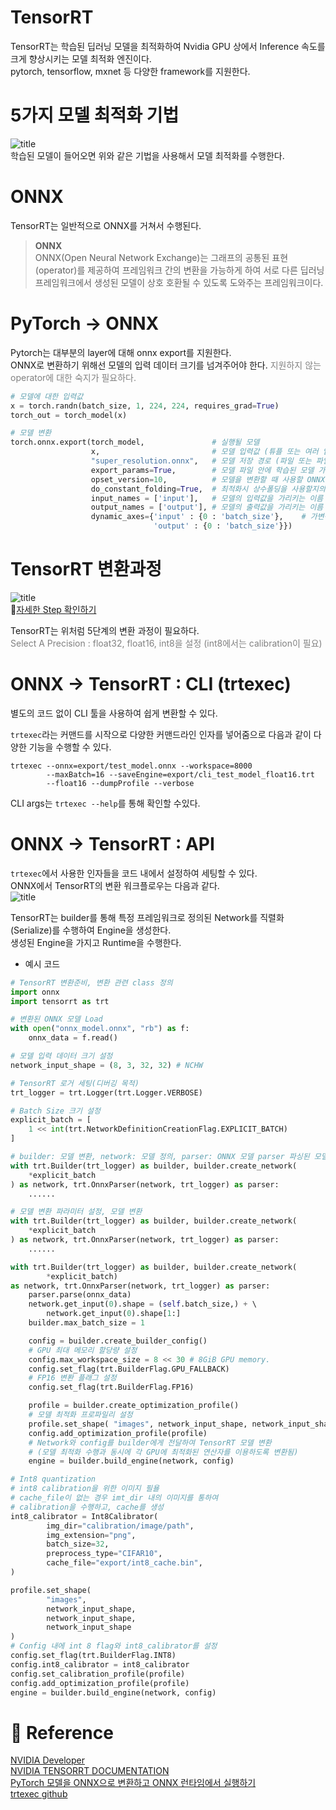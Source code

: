 # TensorRT
TensorRT는 학습된 딥러닝 모델을 최적화하여 Nvidia GPU 상에서 Inference 속도를 크게 향상시키는 모델 최적화 엔진이다.<br>
pytorch, tensorflow, mxnet 등 다양한 framework를 지원한다.

# 5가지 모델 최적화 기법
![title](https://github.com/user-attachments/assets/f32743de-1d13-4ae2-a5fe-edd642494909)   <br>
학습된 모델이 들어오면 위와 같은 기법을 사용해서 모델 최적화를 수행한다.

# ONNX
TensorRT는 일반적으로 ONNX를 거쳐서 수행된다.

> **ONNX**<br>
ONNX(Open Neural Network Exchange)는 그래프의 공통된 표현(operator)를 제공하여 프레임워크 간의 변환을 가능하게 하여 서로 다른 딥러닝 프레임워크에서 생성된 모델이 상호 호환될 수 있도록 도와주는 프레임워크이다.<br>

# PyTorch → ONNX
Pytorch는 대부분의 layer에 대해 onnx export를 지원한다.<br>
ONNX로 변환하기 위해선 모델의 입력 데이터 크기를 넘겨주어야 한다.
<font color="gray"> 지원하지 않는 operator에 대한 숙지가 필요하다. </font>

``` py
# 모델에 대한 입력값
x = torch.randn(batch_size, 1, 224, 224, requires_grad=True)
torch_out = torch_model(x)

# 모델 변환
torch.onnx.export(torch_model,               # 실행될 모델
                  x,                         # 모델 입력값 (튜플 또는 여러 입력값들도 가능)
                  "super_resolution.onnx",   # 모델 저장 경로 (파일 또는 파일과 유사한 객체 모두 가능)
                  export_params=True,        # 모델 파일 안에 학습된 모델 가중치를 저장할지의 여부
                  opset_version=10,          # 모델을 변환할 때 사용할 ONNX 버전
                  do_constant_folding=True,  # 최적화시 상수폴딩을 사용할지의 여부
                  input_names = ['input'],   # 모델의 입력값을 가리키는 이름
                  output_names = ['output'], # 모델의 출력값을 가리키는 이름
                  dynamic_axes={'input' : {0 : 'batch_size'},    # 가변적인 길이를 가진 차원
                                'output' : {0 : 'batch_size'}})
```

# TensorRT 변환과정
![title](https://github.com/user-attachments/assets/dcaaafe5-7fcc-4ec7-88d7-f37e5c79c65e)   <br>
🔗[자세한 Step 확인하기](https://docs.nvidia.com/deeplearning/tensorrt/quick-start-guide/index.html)   

TensorRT는 위처럼 5단계의 변환 과정이 필요하다.<br>
<font color="gray">Select A Precision : float32, float16, int8을 설정 (int8에서는 calibration이 필요)</font><br>

# ONNX → TensorRT : CLI (trtexec)
별도의 코드 없이 CLI 툴을 사용하여 쉽게 변환할 수 있다. <br>

`trtexec`라는 커맨드를 시작으로 다양한 커맨드라인 인자를 넣어줌으로 다음과 같이 다양한 기능을 수행할 수 있다. <br>
```
trtexec --onnx=export/test_model.onnx --workspace=8000
        --maxBatch=16 --saveEngine=export/cli_test_model_float16.trt 
        --float16 --dumpProfile --verbose
```
CLI args는 `trtexec --help`를 통해 확인할 수있다.


# ONNX → TensorRT : API
`trtexec`에서 사용한 인자들을 코드 내에서 설정하여 세팅할 수 있다. <br>
ONNX에서 TensorRT의 변환 워크플로우는 다음과 같다.<br>
![title](https://github.com/user-attachments/assets/a2f086e4-72d5-4ea5-b54f-b7fbb82c9c2a) <br>

TensorRT는 builder를 통해 특정 프레임워크로 정의된 Network를 직렬화(Serialize)를 수행하여 Engine을 생성한다. <br>
생성된 Engine을 가지고 Runtime을 수행한다.

- 예시 코드
```py
# TensorRT 변환준비, 변환 관련 class 정의
import onnx
import tensorrt as trt

# 변환된 ONNX 모델 Load
with open("onnx_model.onnx", "rb") as f:
    onnx_data = f.read()

# 모델 입력 데이터 크기 설정
network_input_shape = (8, 3, 32, 32) # NCHW

# TensorRT 로거 세팅(디버깅 목적)
trt_logger = trt.Logger(trt.Logger.VERBOSE)

# Batch Size 크기 설정
explicit_batch = [
    1 << int(trt.NetworkDefinitionCreationFlag.EXPLICIT_BATCH)
]

# builder: 모델 변환, network: 모델 정의, parser: ONNX 모델 parser 파싱된 모델을 network로 전달
with trt.Builder(trt_logger) as builder, builder.create_network(
    *explicit_batch
) as network, trt.OnnxParser(network, trt_logger) as parser:
    ......
```

```py
# 모델 변환 파라미터 설정, 모델 변환
with trt.Builder(trt_logger) as builder, builder.create_network(
    *explicit_batch
) as network, trt.OnnxParser(network, trt_logger) as parser:
    ......

with trt.Builder(trt_logger) as builder, builder.create_network(
        *explicit_batch)
as network, trt.OnnxParser(network, trt_logger) as parser: 
    parser.parse(onnx_data)
    network.get_input(0).shape = (self.batch_size,) + \ 
        network.get_input(0).shape[1:]
    builder.max_batch_size = 1

    config = builder.create_builder_config() 
    # GPU 최대 메모리 할당량 설정
    config.max_workspace_size = 8 << 30 # 8GiB GPU memory. 
    config.set_flag(trt.BuilderFlag.GPU_FALLBACK) 
    # FP16 변퐌 플래그 설정
    config.set_flag(trt.BuilderFlag.FP16) 

    profile = builder.create_optimization_profile() 
    # 모델 최적화 프로파일리 설정
    profile.set_shape( "images", network_input_shape, network_input_shape, network_input_shape )
    config.add_optimization_profile(profile)
    # Network와 config를 builder에게 전달하여 TensorRT 모델 변환
    # (모델 최적화 수행과 동시에 각 GPU에 최적화된 연산자를 이용하도록 변환됨)
    engine = builder.build_engine(network, config)
```

```py
# Int8 quantization
# int8 calibration을 위한 이미지 필욜
# cache_file이 없는 경우 imt_dir 내의 이미지를 통하여
# calibration을 수행하고, cache를 생성
int8_calibrator = Int8Calibrator(
        img_dir="calibration/image/path",
        img_extension="png",
        batch_size=32,
        preprocess_type="CIFAR10",
        cache_file="export/int8_cache.bin",
)

profile.set_shape(
        "images", 
        network_input_shape,
        network_input_shape,
        network_input_shape
)
# Config 내에 int 8 flag와 int8_calibrator를 설정
config.set_flag(trt.BuilderFlag.INT8)
config.int8_calibrator = int8_calibrator
config.set_calibration_profile(profile)
config.add_optimization_profile(profile)
engine = builder.build_engine(network, config)
```

# 🔗 Reference
[NVIDIA Developer](https://developer.nvidia.com/)  <br>
[NVIDIA TENSORRT DOCUMENTATION](https://docs.nvidia.com/deeplearning/tensorrt/quick-start-guide/index.html)   <br>
[PyTorch 모델을 ONNX으로 변환하고 ONNX 런타임에서 실행하기](https://tutorials.pytorch.kr/advanced/super_resolution_with_onnxruntime.html)   <br>
[trtexec github](https://github.com/NVIDIA/TensorRT/tree/main/samples/trtexec)   

